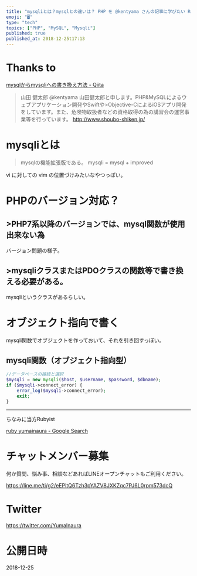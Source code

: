 ```yaml
---
title: "mysqliとは？mysqlとの違いは？ PHP を @kentyama さんの記事に学びたい Rubyist"
emoji: "🖥"
type: "tech"
topics: ["PHP", "MySQL", "Mysqli"]
published: true
published_at: 2018-12-25t17:13
---
```


# Thanks to

[mysqlからmysqliへの書き換え方法 - Qiita](https://qiita.com/kentyama/items/f7759807445c3863ccaa)
 
>山田 健太郎
>@kentyama
>山田健太郎と申します。PHP&MySQLによるウェブアプリケーション開発やSwiftや>Objective-CによるiOSアプリ開発をしています。また、危険物取扱者などの資格取得の為の講習会の運営事業等を行っています。
>http://www.shoubo-shiken.jp/

# mysqliとは

>mysqlの機能拡張版である。
>mysqli = mysql + improved

vi に対しての vim の位置づけみたいなやつっぽい。

# PHPのバージョン対応？

## >PHP7系以降のバージョンでは、mysql関数が使用出来ない為

バージョン問題の様子。


## >mysqliクラスまたはPDOクラスの関数等で書き換える必要がある。

mysqliというクラスがあるらしい。


# オブジェクト指向で書く

mysqli関数でオブジェクトを作っておいて、それを引き回すっぽい。

## mysqli関数（オブジェクト指向型）

```php
//データベースの接続と選択
$mysqli = new mysqli($host, $username, $password, $dbname);
if ($mysqli->connect_error) {
    error_log($mysqli->connect_error);
    exit;
}
```

---

ちなみに当方Rubyist

[ruby yumainaura - Google Search](https://www.google.com/search?q=ruby+yumainaura&oq=ruby+yumainaura&aqs=chrome..69i57j0j69i60l3j0.2008j0j7&sourceid=chrome&ie=UTF-8)








<!-- Update From Qiita API -->

# チャットメンバー募集


何か質問、悩み事、相談などあればLINEオープンチャットもご利用ください。

https://line.me/ti/g2/eEPltQ6Tzh3pYAZV8JXKZqc7PJ6L0rpm573dcQ





# Twitter


https://twitter.com/YumaInaura


<!-- Update From Qiita API -->



# 公開日時

2018-12-25
